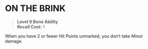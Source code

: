 ﻿---
tags:
  - Ability
  - CharacterOption
name: 'ON THE BRINK'
level: 9
domain: 'Bone'
type: 'Ability'
recall: '1'
description: 'When you have 2 or fewer Hit Points unmarked, you don’t take Minor damage.'
---
# ON THE BRINK

> **Level 9 Bone Ability**  
> **Recall Cost:** 1

When you have 2 or fewer Hit Points unmarked, you don’t take Minor damage.
